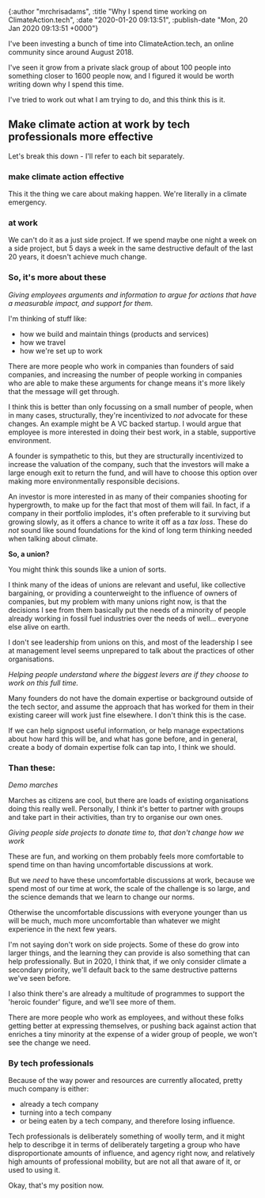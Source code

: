 

{:author "mrchrisadams", :title "Why I spend time working on ClimateAction.tech", :date "2020-01-20 09:13:51", :publish-date "Mon, 20 Jan 2020 09:13:51 +0000"}



<!-- content below -->

<!-- wp:paragraph -->
<p>I've been investing a bunch of time into ClimateAction.tech, an online community since around August 2018.</p>
<!-- /wp:paragraph -->

<!-- wp:paragraph -->
<p>I've seen it grow from a private slack group of about 100 people into something closer to 1600 people now, and I figured it would be worth writing down why I spend this time.</p>
<!-- /wp:paragraph -->

<!-- wp:paragraph -->
<p>I've tried to work out what I am trying to do, and this think this is it.</p>
<!-- /wp:paragraph -->

<!-- wp:heading -->
<h2>Make climate action at work by tech professionals more effective</h2>
<!-- /wp:heading -->

<!-- wp:paragraph -->
<p>Let's break this down - I'll refer to each bit separately.</p>
<!-- /wp:paragraph -->

<!-- wp:heading {"level":3} -->
<h3 id="make-climate-action-effective">make climate action effective</h3>
<!-- /wp:heading -->

<!-- wp:paragraph -->
<p>This it the thing we care about making happen. We're literally in a climate emergency.</p>
<!-- /wp:paragraph -->

<!-- wp:heading {"level":3} -->
<h3 id="at-work">at work</h3>
<!-- /wp:heading -->

<!-- wp:paragraph -->
<p>We can't do it as a just side project. If we spend maybe one night a week on a side project, but 5 days a week in the same destructive default of the last 20 years, it doesn't achieve much change.</p>
<!-- /wp:paragraph -->

<!-- wp:heading {"level":3} -->
<h3 id="its-more-about-these">So, it's more about these</h3>
<!-- /wp:heading -->

<!-- wp:paragraph -->
<p><em>Giving employees arguments and information to argue for actions that have a measurable impact, and support for them.</em></p>
<!-- /wp:paragraph -->

<!-- wp:paragraph -->
<p>I'm thinking of stuff like:</p>
<!-- /wp:paragraph -->

<!-- wp:list -->
<ul><li>how we build and maintain things (products and services)</li><li>how we travel</li><li>how we're set up to work</li></ul>
<!-- /wp:list -->

<!-- wp:paragraph -->
<p>There are more people who work in companies than founders of said companies, and increasing the number of people working in companies who are able to make these arguments for change means it's more likely that the message will get through.</p>
<!-- /wp:paragraph -->

<!-- wp:paragraph -->
<p>I think this is better than only focussing on a small number of people, when in many cases, structurally, they're incentivized to <em>not</em> advocate for these changes. An example might be A VC backed startup. I would argue that employee is more interested in doing their best work, in a stable, supportive environment.</p>
<!-- /wp:paragraph -->

<!-- wp:paragraph -->
<p>A founder is sympathetic to this, but they are structurally incentivized to increase the valuation of the company, such that the investors will make a large enough exit to return the fund, and will have to choose this option over making more environmentally responsible decisions.</p>
<!-- /wp:paragraph -->

<!-- wp:paragraph -->
<p>An investor is more interested in as many of their companies shooting for hypergrowth, to make up for the fact that most of them will fail. In fact, if a company in their portfolio implodes, it's often preferable to it surviving but growing slowly, as it offers a chance to write it off as a <em>tax loss</em>. These do <em>not</em> sound like sound foundations for the kind of long term thinking needed when talking about climate.</p>
<!-- /wp:paragraph -->

<!-- wp:paragraph -->
<p><strong>So, a union?</strong></p>
<!-- /wp:paragraph -->

<!-- wp:paragraph -->
<p>You might think this sounds like a union of sorts.</p>
<!-- /wp:paragraph -->

<!-- wp:paragraph -->
<p>I think many of the ideas of unions are relevant and useful, like collective bargaining, or providing a counterweight to the influence of owners of companies, but my problem with many unions right now, is that the decisions I see from them basically put the needs of a minority of people already working in fossil fuel industries over the needs of well… everyone else alive on earth.</p>
<!-- /wp:paragraph -->

<!-- wp:paragraph -->
<p>I don't see leadership from unions on this, and most of the leadership I see at management level seems unprepared to talk about the practices of other organisations.</p>
<!-- /wp:paragraph -->

<!-- wp:paragraph -->
<p><em>Helping people understand where the biggest levers are if they choose to work on this full time.</em></p>
<!-- /wp:paragraph -->

<!-- wp:paragraph -->
<p>Many founders do not have the domain expertise or background outside of the tech sector, and assume the approach that has worked for them in their existing career will work just fine elsewhere. I don't think this is the case.</p>
<!-- /wp:paragraph -->

<!-- wp:paragraph -->
<p>If we can help signpost useful information, or help manage expectations about how hard this will be, and what has gone before, and in general, create a body of domain expertise folk can tap into, I think we should.</p>
<!-- /wp:paragraph -->

<!-- wp:heading {"level":3} -->
<h3 id="than-these">Than these:</h3>
<!-- /wp:heading -->

<!-- wp:paragraph -->
<p><em>Demo marches</em></p>
<!-- /wp:paragraph -->

<!-- wp:paragraph -->
<p>Marches as citizens are cool, but there are loads of existing organisations doing this really well. Personally, I think it's better to partner with groups and take part in their activities, than try to organise our own ones.</p>
<!-- /wp:paragraph -->

<!-- wp:paragraph -->
<p><em>Giving people side projects to donate time to, that don't change how we work</em></p>
<!-- /wp:paragraph -->

<!-- wp:paragraph -->
<p>These are fun, and working on them probably feels more comfortable to spend time on than having uncomfortable discussions at work.</p>
<!-- /wp:paragraph -->

<!-- wp:paragraph -->
<p>But we&nbsp;<em>need</em>&nbsp;to have these uncomfortable discussions at work, because we spend most of our time at work, the scale of the challenge is so large, and the science demands that we learn to change our norms.</p>
<!-- /wp:paragraph -->

<!-- wp:paragraph -->
<p>Otherwise the uncomfortable discussions with everyone younger than us will be much, much more uncomfortable than whatever we might experience in the next few years.</p>
<!-- /wp:paragraph -->

<!-- wp:paragraph -->
<p>I'm not saying don't work on side projects. Some of these do grow into larger things, and the learning they can provide is also something that can help professionally. But in 2020, I think that, if we only consider climate a secondary priority, we'll default back to the same destructive patterns we've seen before.</p>
<!-- /wp:paragraph -->

<!-- wp:paragraph -->
<p>I also think there's are already a multitude of programmes to support the 'heroic founder' figure, and we'll see more of them.</p>
<!-- /wp:paragraph -->

<!-- wp:paragraph -->
<p>There are more people who work as employees, and without these folks getting better at expressing themselves, or pushing back against action that enriches a tiny minority at the expense of a wider group of people, we won't see the change we need.</p>
<!-- /wp:paragraph -->

<!-- wp:heading {"level":3} -->
<h3 id="by-tech-professionals">By tech professionals</h3>
<!-- /wp:heading -->

<!-- wp:paragraph -->
<p>Because of the way power and resources are currently allocated, pretty much company is either:</p>
<!-- /wp:paragraph -->

<!-- wp:list -->
<ul><li>already a tech company</li><li>turning into a tech company</li><li>or being eaten by a tech company, and therefore losing influence.</li></ul>
<!-- /wp:list -->

<!-- wp:paragraph -->
<p>Tech professionals is deliberately something of woolly term, and it might help to describge it in terms of deliberately targeting a group who have disproportionate amounts of influence, and agency right now, and relatively high amounts of professional mobility, but are not all that aware of it, or used to using it.</p>
<!-- /wp:paragraph -->

<!-- wp:paragraph -->
<p>Okay, that's my position now.</p>
<!-- /wp:paragraph -->

